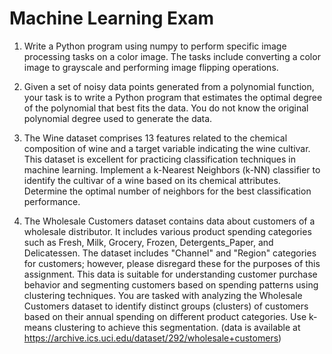 # Machine Learning Exam

1. Write a Python program using numpy to perform specific image processing tasks
on a color image. The tasks include converting a color image to grayscale and performing
image flipping operations.

2. Given a set of noisy data points generated from a polynomial function, your task is to write a
Python program that estimates the optimal degree of the polynomial that best fits the data.
You do not know the original polynomial degree used to generate the data.

3. The Wine dataset comprises 13 features related to the chemical composition of wine and a
target variable indicating the wine cultivar. This dataset is excellent for practicing classification
techniques in machine learning. Implement a k-Nearest Neighbors (k-NN) classifier to
identify the cultivar of a wine based on its chemical attributes. Determine the optimal
number of neighbors for the best classification performance.

4. The Wholesale Customers dataset contains data about customers of a wholesale distributor. It
includes various product spending categories such as Fresh, Milk, Grocery, Frozen,
Detergents_Paper, and Delicatessen. The dataset includes "Channel" and "Region" categories for
customers; however, please disregard these for the purposes of this assignment. This data is
suitable for understanding customer purchase behavior and segmenting customers based on
spending patterns using clustering techniques. You are tasked with analyzing the Wholesale
Customers dataset to identify distinct groups (clusters) of customers based on their annual
spending on different product categories. Use k-means clustering to achieve this
segmentation.
(data is available at https://archive.ics.uci.edu/dataset/292/wholesale+customers)
